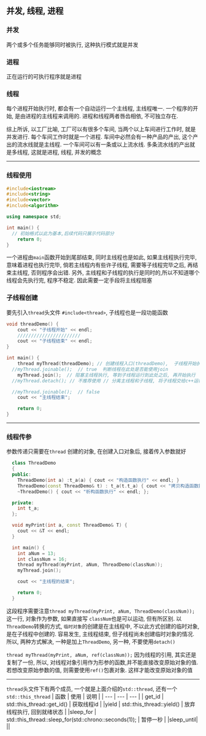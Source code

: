 ## 并发, 线程, 进程
### 并发
两个或多个任务能够同时被执行, 这种执行模式就是并发
### 进程
正在运行的可执行程序就是进程
### 线程
每个进程开始执行时, 都会有一个自动运行一个主线程, 主线程唯一. 一个程序的开始, 是由进程的主线程来调用的.
进程和线程两者唇齿相依, 不可独立存在. 

综上所诉, 以工厂比喻, 工厂可以有很多个车间, 当两个以上车间进行工作时, 就是并发进行. 每个车间工作时就是一个进程. 车间中必然会有一种产品的产出, 这个产出的流水线就是主线程. 一个车间可以有一条或以上流水线. 多条流水线的产出就是多线程, 这就是进程, 线程, 并发的概念
***
### 线程使用
```c++
#include<iostream>
#include<string>
#include<vector>
#include<algorithm>

using namespace std;

int main() {
  // 初始格式以此为基本,后续代码只展示代码部分
	return 0;
}

```
一个进程由`main`函数开始到尾部结束, 同时主线程也是如此, 如果主线程执行完毕,意味着进程也执行完毕, 倘若主线程内有些许子线程, 需要等子线程完毕之后, 再结束主线程, 否则程序会出错.
另外, 主线程和子线程的执行是同时的,所以不知道哪个线程会先执行完, 程序不稳定. 因此需要一定手段将主线程阻塞
### 子线程创建
要先引入`thread`头文件 `#include<thread>`, 子线程也是一段功能函数
```c++
void threadDemo() {
	cout << "子线程开始" << endl;
	///////////////////////
	cout << "子线程结束" << endl;
}

int main() {
	thread myThread(threadDemo); // 创建线程入口(threadDemo),  子线程开始执行
  //myThread.joinable();  // true  判断线程在此处是否能使用join
	myThread.join();  // 阻塞主线程执行, 等到子线程运行到此处之后, 再开始执行
  //myThread.detach(); // 不推荐使用 // 分离主线程和子线程, 将子线程交给c++运行时库处理,主线程结束之后, 子线程由系统释放. 应用场景在于很多个子线程时, 可让主线程提前等待结束, 不推荐使用

  //myThread.joinable();  // false
	cout << "主线程结束";

	return 0;
}
```
***
### 线程传参
参数传递只需要在`thread` 创建的对象, 在创建入口对象后, 接着传入参数就好
```c++
  class ThreadDemo
  {
  public:
    ThreadDemo(int a) :t_a(a) { cout << "构造函数执行" << endl; }
    ThreadDemo(const ThreadDemo& t) : t_a(t.t_a) { cout << "拷贝构造函数执行 " << endl; }
    ~ThreadDemo() { cout << "析构函数执行" << endl; };

  private:
    int t_a;
  };

  void myPrint(int a, const ThreadDemo& T) {
    cout << &T << endl;
  }

  int main() {
    int aNum = 13;
    int classNum = 16;
    thread myThread(myPrint, aNum, ThreadDemo(classNum));
    myThread.join();

    cout << "主线程的结束";

    return 0;
  }
```
这段程序需要注意`thread myThread(myPrint, aNum, ThreadDemo(classNum));` 这一行, 对象作为参数, 如果直接写 `classNum`也是可以运动, 但有所区别. 以`ThreadDemo`转换的方式, `临时对象`的创建是在主线程中, 不以此方式创建的临时对象, 是在子线程中创建的. 容易发生, 主线程结束, 但子线程尚未创建临时对象的情况. 所以, 两种方式解决, 一种是加上`ThreadDemo`, 另一种, 不要使用`detach()`

`thread myThread(myPrint, aNum, ref(classNum));` 因为线程的引用, 其实还是复制了一份, 所以, 对线程对象引用作为形参的函数,并不能直接改变原始对象的值. 若想改变原始参数的值, 则需要使用`ref()`包裹对象. 这样才能改变原始对象的值
***
`thread`头文件下有两个成员, 一个就是上面介绍的`std::thread`, 还有一个 `std::this_thread`
| 函数 | 使用 | 说明 |
| --- | --- | ---  |
| get_id | std::this_thread::get_id() | 获取线程id |
|yield | std::this_thread::yield() | 放弃线程执行, 回到就绪状态 |
|sleep_for | std::this_thread::sleep_for(std::chrono::seconds(1)); | 暂停一秒 |
|sleep_until| ||
